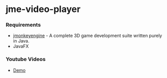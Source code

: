 # jme-video-player

### Requirements
- [jmonkeyengine](https://github.com/jMonkeyEngine/jmonkeyengine) - A complete 3D game development suite written purely in Java.
- JavaFX

### Youtube Videos
- [Demo](https://youtu.be/5lwIorg5tbM)
